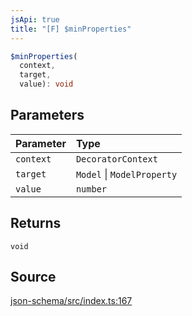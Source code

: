 ```yaml
---
jsApi: true
title: "[F] $minProperties"
---
```


```ts
$minProperties(
  context,
  target,
  value): void
```

## Parameters

| Parameter | Type                       |
| :-------- | :------------------------- |
| `context` | `DecoratorContext`         |
| `target`  | `Model` \| `ModelProperty` |
| `value`   | `number`                   |

## Returns

`void`

## Source

[json-schema/src/index.ts:167](https://github.com/markcowl/cadl/blob/3db15286/packages/json-schema/src/index.ts#L167)
